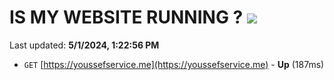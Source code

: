 # IS MY WEBSITE RUNNING ? [![](https://img.shields.io/static/v1?label=Sponsor&message=%E2%9D%A4&logo=GitHub&color=%23fe8e86)](https://github.com/sponsors/<username>)

Last updated: **5/1/2024, 1:22:56 PM**

- `GET` [https://youssefservice.me](https://youssefservice.me) - **Up** (187ms)
